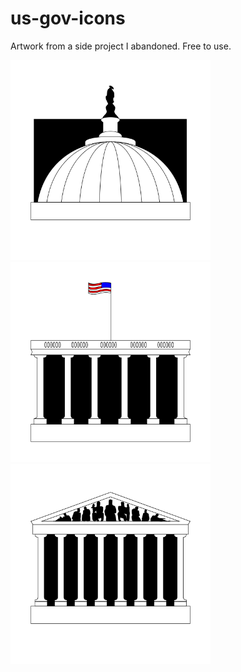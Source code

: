 # us-gov-icons

Artwork from a side project I abandoned. Free to use.

<div>
<img src="legislative.jpg" width="320" />
<img src="executive.jpg" width="320" />
<img src="judicial.jpg" width="320" />
</div>
